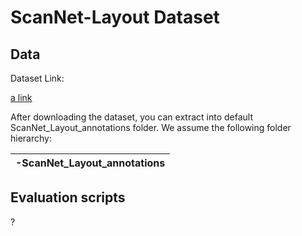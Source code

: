 # ScanNet-Layout Dataset

## Data

Dataset Link:

[a link](https://files.icg.tugraz.at/f/2cefdc3a5b9a48d7aaaa/?dl=1)

After downloading the dataset, you can extract into default ScanNet_Layout_annotations folder. We assume the following folder hierarchy:

|-ScanNet_Layout_annotations
|----
## Evaluation scripts

?
